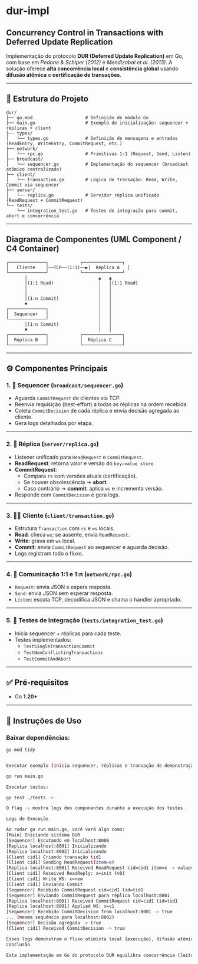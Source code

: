 # dur-impl

## Concurrency Control in Transactions with Deferred Update Replication

Implementação do protocolo **DUR (Deferred Update Replication)** em Go, com base em *Pedone & Schiper (2012)* e *Mendizabal et al. (2013)*. A solução oferece **alta concorrência local** e **consistência global** usando **difusão atômica** e **certificação de transações**.

---

## 📁 Estrutura do Projeto
```
dur/
├── go.mod                    # Definição de módulo Go
├── main.go                   # Exemplo de inicialização: sequencer + réplicas + client
├── types/
│   └── types.go              # Definição de mensagens e entradas (ReadEntry, WriteEntry, CommitRequest, etc.)
├── network/
│   └── rpc.go                # Primitivas 1:1 (Request, Send, Listen)
├── broadcast/
│   └── sequencer.go          # Implementação do sequencer (broadcast atômico centralizado)
├── client/
│   └── transaction.go        # Lógica de transação: Read, Write, Commit via sequencer
├── server/
│   └── replica.go            # Servidor réplica unificado (ReadRequest + CommitRequest)
└── tests/
    └── integration_test.go   # Testes de integração para commit, abort e concorrência
```
---

## Diagrama de Componentes (UML Component / C4 Container)
```
┌──────────────┐            ┌───────────────┐
│   Cliente    │──TCP──(1:1)──▶│  Réplica A   │
└──────────────┘            └───────────────┘
       │                           ▲   ▲
       │(1:1 Read)                 │   │(1:1 Read)
       │                           │   │
       │                           │   │
       │(1:n Commit)               │   │
       ▼                           │   │
┌──────────────┐                   │   │
│  Sequencer   │                   │   │
└──────────────┘                   │   │
       │(1:n Commit)               │   │
       ▼                           │   │
┌──────────────┐            ┌───────────────┐
│  Réplica B   │            │  Réplica C    │
└──────────────┘            └───────────────┘
```
---
## ⚙️ Componentes Principais
### 1. 🔁 Sequencer (`broadcast/sequencer.go`)
- Aguarda `CommitRequest` de clientes via TCP.
- Reenvia requisição (best-effort) a todas as réplicas na ordem recebida.
- Coleta `CommitDecision` de cada réplica e envia decisão agregada ao cliente.
- Gera logs detalhados por etapa.
---
### 2. 🧠 Réplica (`server/replica.go`)
- Listener unificado para `ReadRequest` e `CommitRequest`.
- **ReadRequest**: retorna valor e versão do `key–value store`.
- **CommitRequest**:
  - Compara `rs` com versões atuais (certificação).
  - Se houver obsolescência → **abort**.
  - Caso contrário → **commit**: aplica `ws` e incrementa versão.
- Responde com `CommitDecision` e gera logs.
---
### 3. 👨‍💻 Cliente (`client/transaction.go`)
- Estrutura `Transaction` com `rs` e `ws` locais.
- **Read**: checa `ws`; se ausente, envia `ReadRequest`.
- **Write**: grava em `ws` local.
- **Commit**: envia `CommitRequest` ao sequencer e aguarda decisão.
- Logs registram todo o fluxo.
---
### 4. 🔌 Comunicação 1:1 e 1:n (`network/rpc.go`)
- `Request`: envia JSON e espera resposta.
- `Send`: envia JSON sem esperar resposta.
- `Listen`: escuta TCP, decodifica JSON e chama o handler apropriado.
---
### 5. 🧪 Testes de Integração (`tests/integration_test.go`)
- Inicia sequencer + réplicas para cada teste.
- Testes implementados:
  - `TestSingleTransactionCommit`
  - `TestNonConflictingTransactions`
  - `TestCommitAndAbort`
---
## ✅ Pré-requisitos
- Go **1.20+**
---
## 🚀 Instruções de Uso
### Baixar dependências:
```bash
go mod tidy


Executar exemplo (inicia sequencer, réplicas e transação de demonstração):

go run main.go

Executar testes:

go test ./tests -v

O flag -v mostra logs dos componentes durante a execução dos testes.

Logs de Execução

Ao rodar go run main.go, você verá algo como:
[Main] Iniciando sistema DUR
[Sequencer] Escutando em localhost:8000
[Replica localhost:8001] Inicializando
[Replica localhost:8002] Inicializando
[Client cid1] Criando transação tid1
[Client cid1] Sending ReadRequest(item=x)
[Replica localhost:8001] Received ReadRequest cid=cid1 item=x -> value=init v0
[Client cid1] Received ReadReply: x=init (v0)
[Client cid1] Write_WS: x=new
[Client cid1] Enviando Commit
[Sequencer] Recebido CommitRequest cid=cid1 tid=tid1
[Sequencer] Enviando CommitRequest para réplica localhost:8001
[Replica localhost:8001] Received CommitRequest cid=cid1 tid=tid1
[Replica localhost:8001] Applied WS: x=v1
[Sequencer] Recebido CommitDecision from localhost:8001 -> true
... (mesma sequência para localhost:8002)
[Sequencer] Decisão agregada -> true
[Client cid1] Received CommitDecision -> true

Esses logs demonstram o fluxo otimista local (execução), difusão atômica (commit) e certificação válida.
Conclusão

Esta implementação em Go do protocolo DUR equilibra concorrência (leituras e escritas locais) e consistência (certificação via broadcast atômico). A estrutura modular facilita testes, extensões e substituição de componentes (por exemplo, outra estratégia de broadcast).
